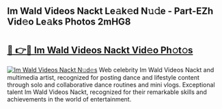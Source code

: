 ## Im Wald Videos Nackt Le𝚊k𝚎d N𝚞𝚍e - Part-EZh Vid𝚎o Le𝚊ks Photos 2mHG8

# <h2><a href="http://fb3xir.evod.top/?m=Im+Wald+Videos+Nackt">🔗 👉🔴 Im Wald Videos Nackt Vid𝚎o Ph𝚘t𝚘s</a></h2>

[![Im Wald Videos Nackt N𝚞d𝚎s](https://i.imgur.com/8V9OHl7.gif)](http://fb3xir.evod.top/?m=Im+Wald+Videos+Nackt)
Web celebrity Im Wald Videos Nackt and multimedia artist, recognized for posting dance and lifestyle content through solo and collaborative dance routines and mini vlogs. Exceptional talent Im Wald Videos Nackt, recognized for their remarkable skills and achievements in the world of entertainment. 
